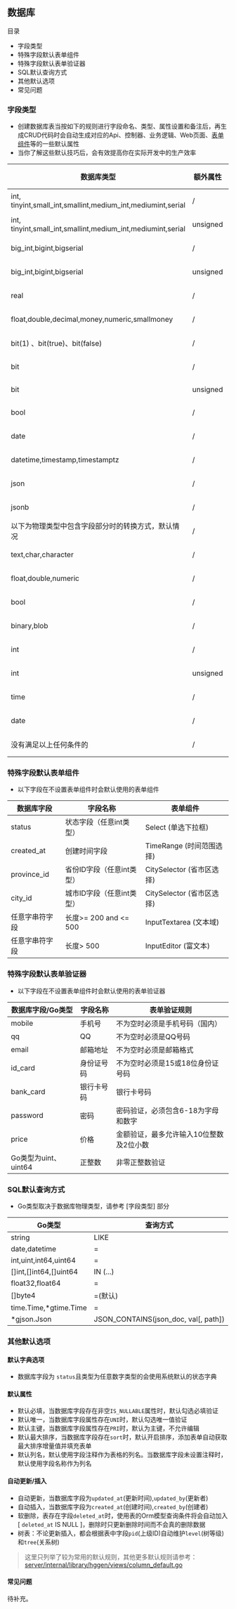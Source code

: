 ## 数据库

目录

- 字段类型
- 特殊字段默认表单组件
- 特殊字段默认表单验证器
- SQL默认查询方式
- 其他默认选项
- 常见问题

### 字段类型

- 创建数据库表当按如下的规则进行字段命名、类型、属性设置和备注后，再生成CRUD代码时会自动生成对应的Api、控制器、业务逻辑、Web页面、[表单组件](web-form.md)等的一些默认属性
- 当你了解这些默认技巧后，会有效提高你在实际开发中的生产效率

| 数据库类型	                                                        | 额外属性         | 转换Go类型	      | 转换Ts类型  | 表单组件                  |
|---------------------------------------------------------------|--------------|--------------|---------|-----------------------|
| int, tinyint,small_int,smallint,medium_int,mediumint,serial	  | /	           | int	         | number  | InputNumber(数字输入框)    |
| int, tinyint,small_int,smallint,medium_int,mediumint,serial		 | unsigned     | uint	        | number  | InputNumber(数字输入框)    |
| big_int,bigint,bigserial	                                     | /	           | int64	       | number  | InputNumber(数字输入框)    |
| big_int,bigint,bigserial			                                   | unsigned     | uint64       | number  | InputNumber(数字输入框)    |
| real	                                                         | /	           | float32      | number  | InputNumber(数字输入框)    |
| float,double,decimal,money,numeric,smallmoney	                | /	           | float64      | number  | InputNumber(数字输入框)    |
| bit(1) 、bit(true)、bit(false)                                  | /	           | bool         | boolean | Input(文本输入框，默认)       |
| bit	                                                          | /	           | int64-bytes  | array   | InputDynamic(动态KV表单)  |
| bit	                                                          | unsigned	    | uint64-bytes | array   | InputDynamic (动态KV表单) |
| bool                                                          | /	           | bool         | boolean | Input(文本输入框，默认)       |
| date                                                          | /	           | *gtime.Time  | string  | Date(日期选择器)           |
| datetime,timestamp,timestamptz                                | /	           | *gtime.Time  | string  | Time(时间选择器)           |
| json                                                          | /	           | *gjson.Json  | string  | Input(文本输入框)          |
| jsonb                                                         | /	           | *gjson.Json  | string  | Input(文本输入框)          |
| 以下为物理类型中包含字段部分时的转换方式，默认情况                                     | /            | /            | /       | /                     |
| text,char,character                                           | 	 /	         | string       | string  | Input(文本输入框)          |
| float,double,numeric                                          | 	  /	        | string       | string  | Input(文本输入框)          |
| bool                                                          | 	       /    | 	bool        | boolean | Input(文本输入框，默认)       |
| binary,blob                                                   | 	    /	      | []byte       | string  | Input(文本输入框，默认)       |
| int                                                           | 	    /	      | int          | number  | InputNumber(数字输入框)    |
| int                                                           | 	   unsigned | int          | number  | InputNumber(数字输入框)    |
| time                                                          | /	           | *gtime.Time  | string  | Time(时间选择器)           |
| date                                                          | /	           | *gtime.Time  | string  | Date(日期选择器)           |
| 没有满足以上任何条件的                                                   | /	           | string       | string  | Input(文本输入框)          |


### 特殊字段默认表单组件
- 以下字段在不设置表单组件时会默认使用的表单组件

| 数据库字段	       | 字段名称                 | 表单组件                 |
|--------------|----------------------|----------------------|
| status	      | 状态字段（任意int类型）	       | Select (单选下拉框)       |
| created_at	  | 创建时间字段	              | TimeRange (时间范围选择)   |
| province_id	 | 省份ID字段（任意int类型）	     | CitySelector (省市区选择) |
| city_id	     | 城市ID字段（任意int类型）	     | CitySelector (省市区选择) |
| 任意字串符字段	     | 长度>= 200 and <= 500	 | InputTextarea (文本域)  |
| 任意字串符字段	     | 长度> 500	             | InputEditor (富文本)    |


### 特殊字段默认表单验证器
- 以下字段在不设置表单组件时会默认使用的表单验证器

| 数据库字段/Go类型	       | 字段名称   | 表单验证规则                |
|-------------------|--------|-----------------------|
| mobile	           | 手机号    | 不为空时必须是手机号码（国内）       |
| qq	               | QQ	    | 不为空时必须是QQ号码           |
| email	            | 邮箱地址   | 不为空时必须是邮箱格式           |
| id_card	          | 身份证号码  | 不为空时必须是15或18位身份证号码    |
| bank_card	        | 银行卡号码	 | 银行卡号码                 |
| password	         | 密码	    | 密码验证，必须包含6-18为字母和数字   |
| price	            | 价格	    | 金额验证，最多允许输入10位整数及2位小数 |
| Go类型为uint、uint64	 | 正整数	   | 非零正整数验证               |

### SQL默认查询方式
- Go类型取决于数据库物理类型，请参考 [字段类型] 部分

| Go类型	                   | 查询方式                                 |
|-------------------------|--------------------------------------|
| string	                 | LIKE                                 |
| date,datetime	          | =                                    |
| int,uint,int64,uint64	  | =                                    |
| []int,[]int64,[]uint64	 | IN (...)                             |
| float32,float64	        | =                                    |
| []byte4	                | =(默认)                                |
| time.Time,*gtime.Time	  | =                                    |
| *gjson.Json	            | JSON_CONTAINS(json_doc, val[, path]) |



### 其他默认选项

#### 默认字典选项

- 数据库字段为 `status`且类型为任意数字类型的会使用系统默认的状态字典

#### 默认属性

- 默认必填，当数据库字段存在非空`IS_NULLABLE`属性时，默认勾选必填验证
- 默认唯一，当数据库字段属性存在`UNI`时，默认勾选唯一值验证
- 默认主键，当数据库字段属性存在`PRI`时，默认为主键，不允许编辑
- 默认最大排序，当数据库字段存在`sort`时，默认开启排序，添加表单自动获取最大排序增量值并填充表单
- 默认列名，默认使用字段注释作为表格的列名。当数据库字段未设置注释时，默认使用字段名称作为列名

#### 自动更新/插入

- 自动更新，当数据库字段为`updated_at`(更新时间),`updated_by`(更新者)
- 自动插入，当数据库字段为`created_at`(创建时间),`created_by`(创建者)
- 软删除，表存在字段`deleted_at`时，使用表的Orm模型查询条件将会自动加入[ `deleted_at` IS NULL ]，删除时只更新删除时间而不会真的删除数据
- 树表：不论更新插入，都会根据表中字段`pid`(上级ID)自动维护`level`(树等级)和`tree`(关系树)

> 这里只列举了较为常用的默认规则，其他更多默认规则请参考：[server/internal/library/hggen/views/column_default.go](../../server/internal/library/hggen/views/column_default.go)

#### 常见问题

待补充。